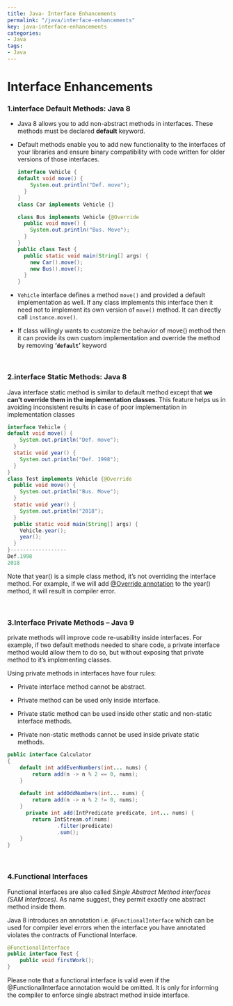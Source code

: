 ```yaml
---
title: Java- Interface Enhancements
permalink: "/java/interface-enhancements"
key: java-interface-enhancements
categories:
- Java
tags:
- Java
---
```


Interface Enhancements
=========================

### 1.interface Default Methods: Java 8

-   Java 8 allows you to add non-abstract methods in interfaces. These methods
    must be declared **default** keyword.

-   Default methods enable you to add new functionality to the interfaces of
    your libraries and ensure binary compatibility with code written for older
    versions of those interfaces.
    
    ```java
    interface Vehicle {
    default void move() {
        System.out.println("Def. move");
      }
    }
    class Car implements Vehicle {}
    
    class Bus implements Vehicle {@Override
      public void move() {
        System.out.println("Bus. Move");
      }
    }
    public class Test {
      public static void main(String[] args) {
        new Car().move();
        new Bus().move();
      }
    }
    ```


-   `Vehicle` interface defines a method `move()` and provided a default
    implementation as well. If any class implements this interface then it need
    not to implement its own version of `move()` method. It can directly
    call `instance.move()`.

-   If class willingly wants to customize the behavior of move() method then it
    can provide its own custom implementation and override the method by
    removing **‘`default`’** keyword

<br>

### 2.interface Static Methods: Java 8

Java interface static method is similar to default method except that **we can’t
override them in the implementation classes**. This feature helps us in avoiding
inconsistent results in case of poor implementation in implementation classes
```java
interface Vehicle {
default void move() {
    System.out.println("Def. move");
  }
  static void year() {
    System.out.println("Def. 1998");
  }
}
class Test implements Vehicle {@Override
  public void move() {
    System.out.println("Bus. Move");
  }
  static void year() {
    System.out.println("2018");
  }
  public static void main(String[] args) {
    Vehicle.year();
    year();
  }
}------------------
Def.1998
2018
```

Note that year() is a simple class method, it’s not overriding the interface
method. For example, if we will add [@Override
annotation](https://www.journaldev.com/817/java-override-annotation) to the
year() method, it will result in compiler error.

<br>

### 3.Interface Private Methods – Java 9

private methods will improve code re-usability inside interfaces. For example,
if two default methods needed to share code, a private interface method would
allow them to do so, but without exposing that private method to it’s
implementing classes.

Using private methods in interfaces have four rules:

-   Private interface method cannot be abstract.

-   Private method can be used only inside interface.

-   Private static method can be used inside other static and non-static
    interface methods.

-   Private non-static methods cannot be used inside private static methods.
```java
public interface Calculator
{
    default int addEvenNumbers(int... nums) {
        return add(n -> n % 2 == 0, nums);
    }
  
    default int addOddNumbers(int... nums) {
        return add(n -> n % 2 != 0, nums);
    }
      private int add(IntPredicate predicate, int... nums) {
        return IntStream.of(nums)
                .filter(predicate)
                .sum();
    }
}
```


<br>

### 4.Functional Interfaces

Functional interfaces are also called *Single Abstract Method interfaces (SAM
Interfaces)*. As name suggest, they permit exactly one abstract method inside
them.

Java 8 introduces an annotation i.e. `@FunctionalInterface` which can be used for
compiler level errors when the interface you have annotated violates the
contracts of Functional Interface.
```java
@FunctionalInterface
public interface Test {
    public void firstWork();
}
```

Please note that a functional interface is valid even if
the @FunctionalInterface annotation would be omitted. It is only for informing
the compiler to enforce single abstract method inside interface.
